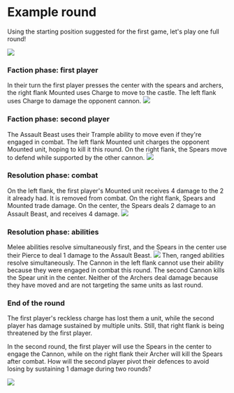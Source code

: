 # Example round

Using the starting position suggested for the first game, let's play one full round!

![](media/examples/first_game.jpg)

### Faction phase: first player

In their turn the first player presses the center with the spears and archers, the right flank Mounted uses Charge to move to the castle. The left flank uses Charge to damage the opponent cannon.
![](media/examples/move_one.jpg)

### Faction phase: second player

The Assault Beast uses their Trample ability to move even if they're engaged in combat. The left flank Mounted unit charges the opponent Mounted unit, hoping to kill it this round. On the right flank, the Spears move to defend while supported by the other cannon.
![](media/examples/move_two.jpg)

### Resolution phase: combat

On the left flank, the first player's Mounted unit receives 4 damage to the 2 it already had. It is removed from combat. On the right flank, Spears and Mounted trade damage. On the center, the Spears deals 2 damage to an Assault Beast, and receives 4 damage.
![](media/examples/combat.jpg)

### Resolution phase: abilities

Melee abilities resolve simultaneously first, and the Spears in the center use their Pierce to deal 1 damage to the Assault Beast.
![](media/examples/abilities.jpg)
Then, ranged abilities resolve simultaneously. The Cannon in the left flank cannot use their ability because they were engaged in combat this round. The second Cannon kills the Spear unit in the center. Neither of the Archers deal damage because they have moved and are not targeting the same units as last round.

### End of the round

The first player's reckless charge has lost them a unit, while the second player has damage sustained by multiple units. Still, that right flank is being threatened by the first player.

In the second round, the first player will use the Spears in the center to engage the Cannon, while on the right flank their Archer will kill the Spears after combat. How will the second player pivot their defences to avoid losing by sustaining 1 damage during two rounds?

![](media/examples/end_round.jpg)
